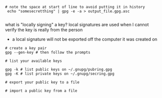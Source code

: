 ```
# note the space at start of line to avoid putting it in history
 echo "somesecretthing" | gpg -e -a > output_file.gpg.asc


```

what is "locally signing" a key? local signatures are used when I cannot verify
the key is really from the person

- a local signature will not be exported off the computer it was created on

```
# create a key pair
gpg --gen-key # then follow the prompts

# list your available keys

gpg -k # list public keys on ~/.gnupg/pubring.gpg
gpg -K # list private keys on ~/.gnupg/secring.gpg

# export your public key to a file

# import a public key from a file
```
